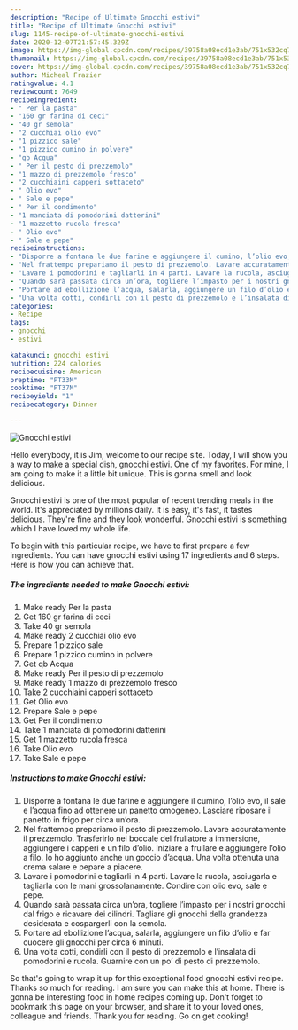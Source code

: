 ```yaml
---
description: "Recipe of Ultimate Gnocchi estivi"
title: "Recipe of Ultimate Gnocchi estivi"
slug: 1145-recipe-of-ultimate-gnocchi-estivi
date: 2020-12-07T21:57:45.329Z
image: https://img-global.cpcdn.com/recipes/39758a08ecd1e3ab/751x532cq70/gnocchi-estivi-recipe-main-photo.jpg
thumbnail: https://img-global.cpcdn.com/recipes/39758a08ecd1e3ab/751x532cq70/gnocchi-estivi-recipe-main-photo.jpg
cover: https://img-global.cpcdn.com/recipes/39758a08ecd1e3ab/751x532cq70/gnocchi-estivi-recipe-main-photo.jpg
author: Micheal Frazier
ratingvalue: 4.1
reviewcount: 7649
recipeingredient:
- " Per la pasta"
- "160 gr farina di ceci"
- "40 gr semola"
- "2 cucchiai olio evo"
- "1 pizzico sale"
- "1 pizzico cumino in polvere"
- "qb Acqua"
- " Per il pesto di prezzemolo"
- "1 mazzo di prezzemolo fresco"
- "2 cucchiaini capperi sottaceto"
- " Olio evo"
- " Sale e pepe"
- " Per il condimento"
- "1 manciata di pomodorini datterini"
- "1 mazzetto rucola fresca"
- " Olio evo"
- " Sale e pepe"
recipeinstructions:
- "Disporre a fontana le due farine e aggiungere il cumino, l’olio evo, il sale e l’acqua fino ad ottenere un panetto omogeneo. Lasciare riposare il panetto in frigo per circa un’ora."
- "Nel frattempo prepariamo il pesto di prezzemolo. Lavare accuratamente il prezzemolo. Trasferirlo nel boccale del frullatore a immersione, aggiungere i capperi e un filo d’olio. Iniziare a frullare e aggiungere l’olio a filo. Io ho aggiunto anche un goccio d’acqua. Una volta ottenuta una crema salare e pepare a piacere."
- "Lavare i pomodorini e tagliarli in 4 parti. Lavare la rucola, asciugarla e tagliarla con le mani grossolanamente. Condire con olio evo, sale e pepe."
- "Quando sarà passata circa un’ora, togliere l’impasto per i nostri gnocchi dal frigo e ricavare dei cilindri. Tagliare gli gnocchi della grandezza desiderata e cospargerli con la semola."
- "Portare ad ebollizione l’acqua, salarla, aggiungere un filo d’olio e far cuocere gli gnocchi per circa 6 minuti."
- "Una volta cotti, condirli con il pesto di prezzemolo e l’insalata di pomodorini e rucola. Guarnire con un po’ di pesto di prezzemolo."
categories:
- Recipe
tags:
- gnocchi
- estivi

katakunci: gnocchi estivi 
nutrition: 224 calories
recipecuisine: American
preptime: "PT33M"
cooktime: "PT37M"
recipeyield: "1"
recipecategory: Dinner

---
```



![Gnocchi estivi](https://img-global.cpcdn.com/recipes/39758a08ecd1e3ab/751x532cq70/gnocchi-estivi-recipe-main-photo.jpg)

Hello everybody, it is Jim, welcome to our recipe site. Today, I will show you a way to make a special dish, gnocchi estivi. One of my favorites. For mine, I am going to make it a little bit unique. This is gonna smell and look delicious.



Gnocchi estivi is one of the most popular of recent trending meals in the world. It's appreciated by millions daily. It is easy, it's fast, it tastes delicious. They're fine and they look wonderful. Gnocchi estivi is something which I have loved my whole life.


To begin with this particular recipe, we have to first prepare a few ingredients. You can have gnocchi estivi using 17 ingredients and 6 steps. Here is how you can achieve that.

<!--inarticleads1-->

##### The ingredients needed to make Gnocchi estivi:

1. Make ready  Per la pasta
1. Get 160 gr farina di ceci
1. Take 40 gr semola
1. Make ready 2 cucchiai olio evo
1. Prepare 1 pizzico sale
1. Prepare 1 pizzico cumino in polvere
1. Get qb Acqua
1. Make ready  Per il pesto di prezzemolo
1. Make ready 1 mazzo di prezzemolo fresco
1. Take 2 cucchiaini capperi sottaceto
1. Get  Olio evo
1. Prepare  Sale e pepe
1. Get  Per il condimento
1. Take 1 manciata di pomodorini datterini
1. Get 1 mazzetto rucola fresca
1. Take  Olio evo
1. Take  Sale e pepe




<!--inarticleads2-->

##### Instructions to make Gnocchi estivi:

1. Disporre a fontana le due farine e aggiungere il cumino, l’olio evo, il sale e l’acqua fino ad ottenere un panetto omogeneo. Lasciare riposare il panetto in frigo per circa un’ora.
1. Nel frattempo prepariamo il pesto di prezzemolo. Lavare accuratamente il prezzemolo. Trasferirlo nel boccale del frullatore a immersione, aggiungere i capperi e un filo d’olio. Iniziare a frullare e aggiungere l’olio a filo. Io ho aggiunto anche un goccio d’acqua. Una volta ottenuta una crema salare e pepare a piacere.
1. Lavare i pomodorini e tagliarli in 4 parti. Lavare la rucola, asciugarla e tagliarla con le mani grossolanamente. Condire con olio evo, sale e pepe.
1. Quando sarà passata circa un’ora, togliere l’impasto per i nostri gnocchi dal frigo e ricavare dei cilindri. Tagliare gli gnocchi della grandezza desiderata e cospargerli con la semola.
1. Portare ad ebollizione l’acqua, salarla, aggiungere un filo d’olio e far cuocere gli gnocchi per circa 6 minuti.
1. Una volta cotti, condirli con il pesto di prezzemolo e l’insalata di pomodorini e rucola. Guarnire con un po’ di pesto di prezzemolo.




So that's going to wrap it up for this exceptional food gnocchi estivi recipe. Thanks so much for reading. I am sure you can make this at home. There is gonna be interesting food in home recipes coming up. Don't forget to bookmark this page on your browser, and share it to your loved ones, colleague and friends. Thank you for reading. Go on get cooking!

